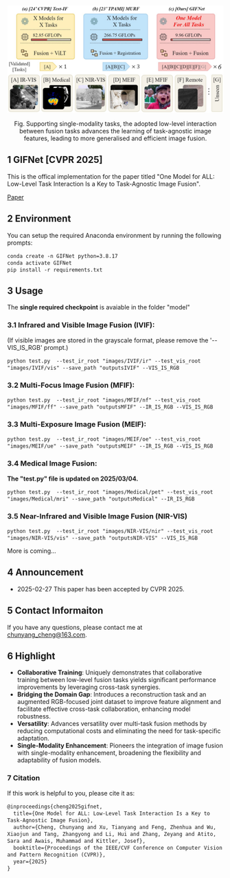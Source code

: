 

<div align="center">
  <img src="images/fig1_11_22.jpg" width="700px" />
  <p>Fig. Supporting single-modality tasks, the adopted low-level interaction between fusion tasks advances the learning of task-agnostic image features, leading to more generalised and efficient image fusion. </p>
</div>

## 1 GIFNet [CVPR 2025]
This is the offical implementation for the paper titled "One Model for ALL: Low-Level Task Interaction Is a Key to Task-Agnostic Image Fusion".

[Paper](https://arxiv.org/abs/2502.19854)

## 2 Environment
You can setup the required Anaconda environment by running the following prompts:

```
conda create -n GIFNet python=3.8.17
conda activate GIFNet
pip install -r requirements.txt
```

## 3 Usage

The **single required checkpoint** is avaiable in the folder "model"

### 3.1 Infrared and Visible Image Fusion (IVIF):

(If visible images are stored in the grayscale format, please remove the '--VIS_IS_RGB' prompt.)

```
python test.py  --test_ir_root "images/IVIF/ir" --test_vis_root "images/IVIF/vis" --save_path "outputsIVIF" --VIS_IS_RGB 
```

### 3.2 Multi-Focus Image Fusion (MFIF):

```
python test.py  --test_ir_root "images/MFIF/nf" --test_vis_root "images/MFIF/ff" --save_path "outputsMFIF" --IR_IS_RGB --VIS_IS_RGB
```

### 3.3 Multi-Exposure Image Fusion (MEIF):

```
python test.py  --test_ir_root "images/MEIF/oe" --test_vis_root "images/MEIF/ue" --save_path "outputsMEIF" --IR_IS_RGB --VIS_IS_RGB 
```

### 3.4 Medical Image Fusion:

**The "test.py" file is updated on 2025/03/04.**

```
python test.py  --test_ir_root "images/Medical/pet" --test_vis_root "images/Medical/mri" --save_path "outputsMedical" --IR_IS_RGB
```

### 3.5 Near-Infrared and Visible Image Fusion (NIR-VIS)

```
python test.py  --test_ir_root "images/NIR-VIS/nir" --test_vis_root "images/NIR-VIS/vis" --save_path "outputsNIR-VIS" --VIS_IS_RGB
```

More is coming...

## 4 Announcement
- 2025-02-27 This paper has been accepted by CVPR 2025.

## 5 Contact Informaiton
If you have any questions, please contact me at <chunyang_cheng@163.com>.

## 6 Highlight

- **Collaborative Training**: Uniquely demonstrates that collaborative training between low-level fusion tasks yields significant performance improvements by leveraging cross-task synergies.
- **Bridging the Domain Gap**: Introduces a reconstruction task and an augmented RGB-focused joint dataset to improve feature alignment and facilitate effective cross-task collaboration, enhancing model robustness.
- **Versatility**: Advances versatility over multi-task fusion methods by reducing computational costs and eliminating the need for task-specific adaptation.
- **Single-Modality Enhancement**: Pioneers the integration of image fusion with single-modality enhancement, broadening the flexibility and adaptability of fusion models.

### 7 Citation
If this work is helpful to you, please cite it as:
```
@inproceedings{cheng2025gifnet,
  title={One Model for ALL: Low-Level Task Interaction Is a Key to Task-Agnostic Image Fusion},
  author={Cheng, Chunyang and Xu, Tianyang and Feng, Zhenhua and Wu, Xiaojun and Tang, Zhangyong and Li, Hui and Zhang, Zeyang and Atito, Sara and Awais, Muhammad and Kittler, Josef},
  booktitle={Proceedings of the IEEE/CVF Conference on Computer Vision and Pattern Recognition (CVPR)},
  year={2025}
}
```

